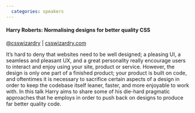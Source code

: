 ```yaml
---
  categories: speakers
---
```


<h4 class="h4">Harry Roberts: Normalising designs for better quality CSS</h4>
<p class="details">
  <a href="https://twitter.com/csswizardry" target="_blank">@csswizardry</a> | <a href="http://csswizardry.com/" target="_blank">csswizardry.com</a>
</p>
<p>
  It’s hard to deny that websites need to be well designed; a pleasing UI, a seamless and pleasant UX, and a great personality really encourage users to interact and enjoy using your site, product or service. However, the design is only one part of a finished product; your product is built on code, and oftentimes it is necessary to sacrifice certain aspects of a design in order to keep the codebase itself leaner, faster, and more enjoyable to work with. In this talk Harry aims to share some of his die-hard pragmatic approaches that he employs in order to push back on designs to produce far better quality code.
</p>
